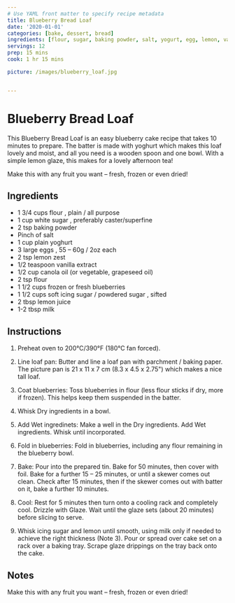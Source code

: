 ```yaml
---
# Use YAML front matter to specify recipe metadata
title: Blueberry Bread Loaf
date: '2020-01-01'
categories: [bake, dessert, bread]
ingredients: [flour, sugar, baking powder, salt, yogurt, egg, lemon, vanilla, blueberry, milk]
servings: 12
prep: 15 mins
cook: 1 hr 15 mins

picture: /images/blueberry_loaf.jpg


---
```


# Blueberry Bread Loaf

This Blueberry Bread Loaf is an easy blueberry cake recipe that takes 10 minutes to prepare. The batter is made with yoghurt which makes this loaf lovely and moist, and all you need is a wooden spoon and one bowl. With a simple lemon glaze, this makes for a lovely afternoon tea!

Make this with any fruit you want – fresh, frozen or even dried!

## Ingredients

- 1 3/4 cups flour , plain / all purpose
- 1 cup white sugar , preferably caster/superfine
- 2 tsp baking powder
- Pinch of salt
- 1 cup plain yoghurt
- 3 large eggs , 55 – 60g / 2oz each
- 2 tsp lemon zest
- 1/2 teaspoon vanilla extract
- 1/2 cup canola oil (or vegetable, grapeseed oil)
- 2 tsp flour
- 1 1/2 cups frozen or fresh blueberries 
- 1 1/2 cups soft icing sugar / powdered sugar , sifted
- 2 tbsp lemon juice
- 1-2 tbsp milk 


## Instructions

1. Preheat oven to 200°C/390°F (180°C fan forced).

2. Line loaf pan: Butter and line a loaf pan with parchment / baking paper. The picture pan is 21 x 11 x 7 cm (8.3 x 4.5 x 2.75") which makes a nice tall loaf.

3. Coat blueberries: Toss blueberries in flour (less flour sticks if dry, more if frozen). This helps keep them suspended in the batter.

4. Whisk Dry ingredients in a bowl.

5. Add Wet ingredinets: Make a well in the Dry ingredients. Add Wet ingredients. Whisk until incorporated.

6. Fold in blueberries: Fold in blueberries, including any flour remaining in the blueberry bowl.

7. Bake: Pour into the prepared tin. Bake for 50 minutes, then cover with foil. Bake for a further 15 – 25 minutes, or until a skewer comes out clean. Check after 15 minutes, then if the skewer comes out with batter on it, bake a further 10 minutes.

8. Cool: Rest for 5 minutes then turn onto a cooling rack and completely cool. Drizzle with Glaze. Wait until the glaze sets (about 20 minutes) before slicing to serve.

9. Whisk icing sugar and lemon until smooth, using milk only if needed to achieve the right thickness (Note 3). Pour or spread over cake set on a rack over a baking tray. Scrape glaze drippings on the tray back onto the cake.


## Notes
Make this with any fruit you want – fresh, frozen or even dried!